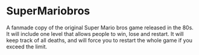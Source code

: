 # SuperMariobros
A fanmade copy of the original Super Mario bros game released in the 80s.
It will include one level that allows people to win, lose and restart.
It will keep track of all deaths, and will force you to restart the whole game if you exceed the limit.